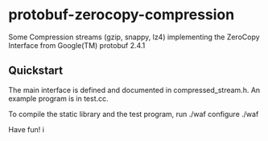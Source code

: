 protobuf-zerocopy-compression
=============================

Some Compression streams (gzip, snappy, lz4) implementing the ZeroCopy Interface from Google(TM) protobuf 2.4.1

Quickstart
----------

The main interface is defined and documented in compressed_stream.h. An example program is in test.cc.

To compile the static library and the test program, run
    ./waf configure
    ./waf

Have fun!
    i


